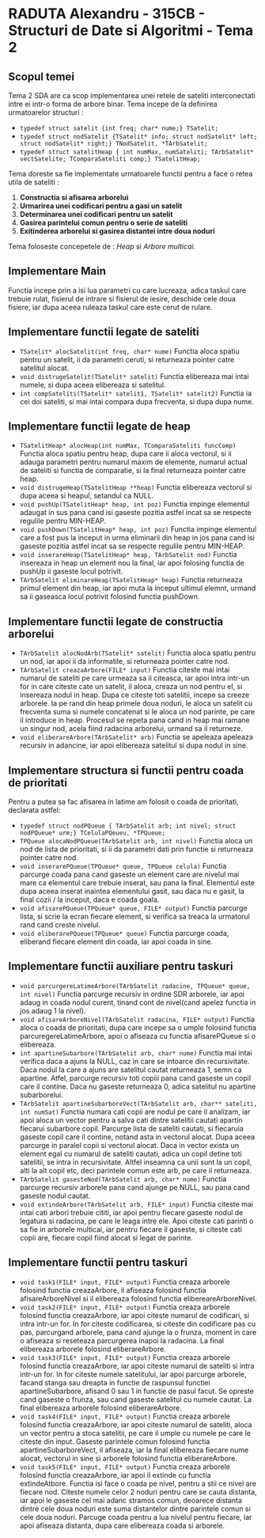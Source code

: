 # RADUTA Alexandru - 315CB - Structuri de Date si Algoritmi - Tema 2

## Scopul temei

Tema 2 SDA are ca scop implementarea unei retele de sateliti interconectati intre ei intr-o forma de arbore binar. Tema incepe de la definirea urmatoarelor structuri :
- `typedef struct satelit {int freq; char* nume;} TSatelit;`
- `typedef struct nodSatelit {TSatelit* info; struct nodSatelit* left; struct nodSatelit* right;} TNodSatelit, *TArbSatelit;`
- `typedef struct satelitHeap { int numMax, numSateliti; TArbSatelit* vectSatelite; TComparaSateliti comp;} TSatelitHeap;`

Tema doreste sa fie implementate urmatoarele functii pentru a face o retea utila de sateliti :

1. **Constructia si afisarea arborelui**
2. **Urmarirea unei codificari pentru a gasi un satelit**
3. **Determinarea unei codificari pentru un satelit**
4. **Gasirea parintelui comun pentru o serie de sateliti**
5. **Exitinderea arborelui si gasirea distantei intre doua noduri**

Tema foloseste concepetele de : *Heap* si *Arbore multicai*.

## Implementare Main

Functia incepe prin a isi lua parametri cu care lucreaza, adica taskul care trebuie rulat, fisierul de intrare si fisierul de iesire, deschide cele doua fisiere, iar dupa aceea ruleaza taskul care este cerut de rulare.

## Implementare functii legate de sateliti

- `TSatelit* alocSatelit(int freq, char* nume)`
Functia aloca spatiu pentru un satelit, ii da parametri ceruti, si returneaza pointer catre satelitul alocat.
- `void distrugeSatelit(TSatelit* satelit)`
Functia elibereaza mai intai numele, si dupa aceea elibereaza si satelitul.
- `int compSateliti(TSatelit* satelit1, TSatelit* satelit2)`
Functia ia cei doi sateliti, si mai intai compara dupa frecventa, si dupa dupa nume.


## Implementare functii legate de heap

- `TSatelitHeap* alocHeap(int numMax, TComparaSateliti funcComp)`
Functia aloca spatiu pentru heap, dupa care ii aloca vectorul, si ii adauga parametri pentru numarul maxim de elemente, numarul actual de sateliti si functia de comparatie, si la final returneaza pointer catre heap.
- `void distrugeHeap(TSatelitHeap **heap)`
Functia elibereaza vectorul si dupa aceea si heapul, setandul ca NULL.
- `void pushUp(TSatelitHeap* heap, int poz)`
Functia impinge elementul adaugat in sus pana cand isi gaseste pozitia astfel incat sa se respecte regulile pentru MIN-HEAP.
- `void pushDown(TSatelitHeap* heap, int poz)`
Functia impinge elementul care a fost pus la inceput in urma eliminarii din heap in jos pana cand isi gaseste pozitia astfel incat sa se respecte regulile pentru MIN-HEAP.
- `void inserareHeap(TSatelitHeap* heap, TArbSatelit nod)`
Functia insereaza in heap un element nou la final, iar apoi folosing functia de pushUp ii gaseste locul potrivit.
- `TArbSatelit eliminareHeap(TSatelitHeap* heap)`
Functia returneaza primul element din heap, iar apoi muta la inceput ultimul elemnt, urmand sa ii gaseasca locul potrivit folosind functia pushDown.

## Implementare functii legate de constructia arborelui

- `TArbSatelit alocNodArb(TSatelit* satelit)`
Functia aloca spatiu pentru un nod, iar apoi ii da informatile, si returneaza pointer catre nod.
- `TArbSatelit creazaArbore(FILE* input)`
Functia citeste mai intai numarul de sateliti pe care urmeaza sa ii citeasca, iar apoi intra intr-un for in care citeste cate un satelit, il aloca, creaza un nod pentru el, si insereaza nodul in heap. Dupa ce citeste toti satelitii, incepe sa creeze arborele. Ia pe rand din heap primele doua noduri, le aloca un satelit cu frecventa suma si numele concatenat si le aloca un nod parinte, pe care il introduce in heap. Procesul se repeta pana cand in heap mai ramane un singur nod, acela fiind radacina arborelui, urmand sa il returneze.
- `void eliberareArbore(TArbSatelit* arb)`
Functia se apeleaza apeleaza recursiv in adancine, iar apoi elibereaza satelitul si dupa nodul in sine.

## Implementare structura si functii pentru coada de prioritati

Pentru a putea sa fac afisarea in latime am folosit o coada de prioritati, declarata astfel:
- `typedef struct nodPQueue { TArbSatelit arb; int nivel; struct nodPQueue* urm;} TCelulaPQeueu, *TPQueue;`
- `TPQueue alocaNodPQueue(TArbSatelit arb, int nivel)`
Functia aloca un nod de lista de prioritati, si ii da parametri dati prin functie si returneaza pointer catre nod.
- `void inserarePQueue(TPQueue* queue, TPQueue celula)`
Functia parcurge coada pana cand gaseste un element care are nivelul mai mare ca elementul care trebuie inserat, sau pana la final. Elementul este dupa aceea inserat inaintea elementului gasit, sau daca nu e gasit, la final cozii / la inceput, daca e coada goala.
- `void afisarePQueue(TPQueue* queue, FILE* output)`
Functia parcurge lista, si scrie la ecran fiecare element, si verifica sa treaca la urmatorul rand cand creste nivelul.
- `void eliberarePQueue(TPQueue* queue)`
Functia parcurge coada, eliberand fiecare element din coada, iar apoi coada in sine.

## Implementare functii auxiliare pentru taskuri

- `void parcurgereLatimeArbore(TArbSatelit radacine, TPQueue* queue, int nivel)`
Functia parcurge recursiv in ordine SDR arborele, iar apoi adaug in coada nodul curent, tinand cont de nivel(cand apelez functia in jos adaug 1 la nivel).
- `void afisareArboreNivel(TArbSatelit radacina, FILE* output)`
Functia aloca o coada de prioritati, dupa care incepe sa o umple folosind functia parcuregereLatimeArbore, apoi o afiseaza cu functia afisarePQueue si o elibereaza.
- `int apartineSubarbore(TArbSatelit arb, char* nume)`
Functia mai intai verifica daca a ajuns la NULL, caz in care se intoarce din recursivitate. Daca nodul la care a ajuns are satelitul cautat returneaza 1, semn ca apartine. Atfel, parcurge recursiv toti copiii pana cand gaseste un copil care il contine. Daca nu gaseste returneaza 0, adica satelitul nu apartine subarborelui.
- `TArbSatelit apartineSubarboreVect(TArbSatelit arb, char** sateliti, int numSat)`
Functia numara cati copii are nodul pe care il analizam, iar apoi aloca un vector pentru a salva cati dintre satelitii cautati apartin fiecarui subarbore copil. Parcurge lista de sateliti cautati, si fiecaruia gaseste copil care il contine, notand asta in vectorul alocat. Dupa aceea parcurge in paralel copii si vectorul alocat. Daca in vector exista un element egal cu numarul de sateliti cautati, adica un copil detine toti satelitii, se intra in recursivitate. Altfel inseamna ca unii sunt la un copil, alti la alt copil etc, deci parintele comun este arb, pe care il returneaza.
- `TArbSatelit gasesteNod(TArbSatelit arb, char* nume)`
Functia parcurge recursiv arborele pana cand ajunge pe NULL, sau pana cand gaseste nodul cautat.
- `void extindeArbore(TArbSatelit arb, FILE* input)`
Functia citeste mai intai cati arbori trebuie cititi, iar apoi pentru fiecare gaseste nodul de legatura si radacina, pe care le leaga intre ele. Apoi citeste cati parinti o sa fie in arborele multicai, iar pentru fiecare il gaseste, si citeste cati copii are, fiecare copil fiind alocat si legat de parinte.

## Implementare functii pentru taskuri

- `void task1(FILE* input, FILE* output)`
Functia creaza arborele folosind functia creazaArbore, il afiseaza folosind functia afisareArboreNivel si il elibereaza folosind functia elibereareArboreNivel.
- `void task2(FILE* input, FILE* output)`
Functia creaza arborele folosind functia creazaArbore, iar apoi citeste numarul de codificari, si intra intr-un for. In for citeste codificarea, si citeste din codificare pas cu pas, parcurgand arborele, pana cand ajunge la o frunza, moment in care o afiseaza si reseteaza parcurgerea inapoi la radacina. La final elibereaza arborele folosind eliberareArbore.
- `void task3(FILE* input, FILE* output)`
Functia creaza arborele folosind functia creazaArbore, iar apoi citeste numarul de sateliti si intra intr-un for. In for citeste numele satelitului, iar apoi parcurge arborele, facand stanga sau dreapta in functie de raspunsul functiei apartineSubarbore, afisand 0 sau 1 in functie de pasul facut. Se opreste cand gaseste o frunza, sau cand gaseste satelitul cu numele cautat. La final elibereaza arborele folosind eliberareArbore.
- `void task4(FILE* input, FILE* output)`
Functia creaza arborele folosind functia creazaArbore, iar apoi citeste numarul de sateliti, aloca un vector pentru a stoca satelitii, pe care il umple cu numele pe care le citeste din input. Gaseste parintele comun folosind functia apartineSubarboreVect, il afiseaza, iar la final elibereaza fiecare nume alocat, vectorul in sine si arborele folosind functia eliberareArbore.
- `void task5(FILE* input, FILE* output)`
Functia creaza arborele folosind functia creazaArbore, iar apoi il extinde cu functia extindeAtbore. Functia isi face o coada pe nivel, pentru a stii ce nivel are fiecare nod. Citeste numele celor 2 noduri pentru care se cauta distanta, iar apoi le gaseste cel mai adanc stramos comun, deoarece distanta dintre cele doua noduri este suma distantelor dintre parintele comun si cele doua noduri. Parcuge coada pentru a lua nivelul pentru fiecare, iar apoi afiseaza distanta, dupa care elibereaza coada si arborele.
